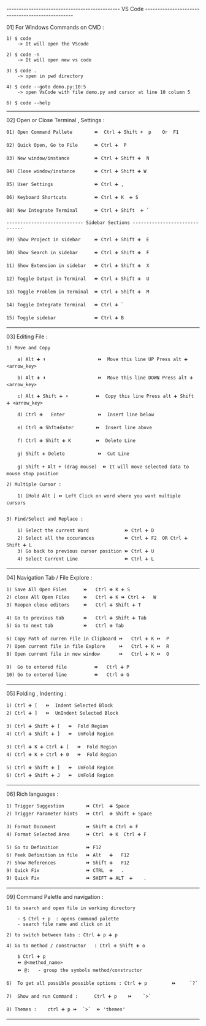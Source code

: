 ---------------------------------------------- VS Code -------------------------------------------------

01] For Windows Commands on CMD :

	1) $ code 
		-> It will open the VScode 

	2) $ code -n 
		-> It will open new vs code 

	3) $ code . 
		-> open in pwd directory 	

	4) $ code --goto demo.py:10:5
		-> open VsCode with file demo.py and cursor at line 10 column 5 		

	6) $ code --help 	
________________________________________________________________________________________________________

02] Open or Close Terminal , Settings : 
	
	01) Open Command Pallete   		⏩  Ctrl ➕ Shift +  p    Or  F1 
	
	02) Quick Open, Go to File 		⏩ Ctrl ➕  P
	
	03) New window/instance    		⏩ Ctrl ➕ Shift ➕  N 

	04) Close window/instance  		⏩ Ctrl ➕ Shift ➕ W
	
	05) User Settings  		  		⏩ Ctrl ➕ ,
	
	06) Keyboard Shortcuts     		⏩ Ctrl ➕ K  ➕ S
	
	08) New Integrate Terminal 		⏩ Ctrl ➕ Shift  ➕ `
	
	---------------------------- Sidebar Sections ------------------------------

	09) Show Project in sidebar 	⏩ Ctrl ➕ Shift ➕  E 
	
	10) Show Search in sidebar		⏩ Ctrl ➕ Shift ➕  F
	
	11) Show Extension in sidebar   ⏩ Ctrl ➕ Shift ➕  X
	
	12) Toggle Output in Terminal   ⏩ Ctrl ➕ Shift ➕  U
	
	13) Toggle Problem in Terminal  ⏩ Ctrl ➕ Shift ➕  M
	
	14) Toggle Integrate Terminal 	⏩ Ctrl ➕ `
	
	15) Toggle sidebar 			  	⏩ Ctrl ➕ B
________________________________________________________________________________________________________

03]	Editing File :

	1) Move and Copy 
		
		a) Alt ➕ ⬆                   ⏩  Move this line UP Press alt ➕ <arrow_key> 
		
		b) Alt ➕ ⬇                   ⏩  Move this line DOWN Press alt ➕ <arrow_key> 
		
		c) Alt ➕ Shift ➕ ⬇          ⏩  Copy this line Press alt ➕ Shift ➕ <arrow_key> 
		
	 	d) Ctrl ➕ 	Enter 	         ⏩  Insert line below
	 	
	 	e) Ctrl ➕ Shft➕Enter        ⏩  Insert line above

		f) Ctrl ➕ Shift ➕ K         ⏩  Delete Line 
		
		g) Shift ➕ Delete  	         ⏩  Cut Line
		
		g) Shift + Alt + (drag mouse)  ⏩ It will move selected data to mouse stop position 

	2) Multiple Cursor : 

	    1) [Hold Alt ] ⏩ Left Click on word where you want multiple cursors
	
	
	3) Find/Select and Replace : 
	
	    1) Select the current Word   		   ⏩ Ctrl ➕ D 
	    2) Select all the occurances 		   ⏩ Ctrl ➕ F2  OR Ctrl ➕ Shift ➕ L   
	    3) Go back to previous cursor position ⏩ Ctrl ➕ U				  
		4) Select Current Line        		   ⏩ Ctrl ➕ L
________________________________________________________________________________________________________

04] Navigation Tab / File Explore : 
	
	1) Save All Open Files 		⏩   Ctrl ➕ K ➕ S  
	2) close All Open Files 	⏩   Ctrl ➕ K ⏩ Ctrl ➕ 	W  
	3) Reopen close editors 	⏩  	Ctrl ➕ Shift ➕ T
	
	4) Go to previous tab 		⏩  	Ctrl ➕ Shift ➕ Tab
	5) Go to next tab 			⏩  	Ctrl ➕ Tab
	
	6) Copy Path of curren File in Clipboard ⏩   Ctrl ➕ K ⏩  P 
	7) Open current file in file Explore	 ⏩   Ctrl ➕ K ⏩  R 
	8) Open current file in new window 		 ⏩   Ctrl ➕ K ⏩  O 
	
	9)  Go to entered file 			⏩  	Ctrl ➕ P
	10) Go to entered line 			⏩  	Ctrl ➕ G
________________________________________________________________________________________________________

05] Folding , Indenting :
	
	1) Ctrl ➕ [   ⏩  Indent Selected Block
	2) Ctrl ➕ ]   ⏩  UnIndent Selected Block

	3) Ctrl ➕ Shift ➕ [   ⏩  Fold Region
	4) Ctrl ➕ Shift ➕ ]   ⏩  UnFold Region

	3) Ctrl ➕ K ➕ Ctrl ➕ [   ⏩  Fold Region
	4) Ctrl ➕ K ➕ Ctrl ➕ 0   ⏩  Fold Region
	
	5) Ctrl ➕ Shift ➕ ]   ⏩  UnFold Region
	6) Ctrl ➕ Shift ➕ J   ⏩  UnFold Region
________________________________________________________________________________________________________

06] Rich languages : 
	
	1) Trigger Suggestion		 ⏩ Ctrl  ➕ Space
	2) Trigger Parameter hints	 ⏩ Ctrl  ➕ Shift ➕ Space
	
	3) Format Document			 ⏩ Shift ➕ Ctrl ➕ F
	4) Format Selected Area		 ⏩ Ctrl  ➕ K  Ctrl ➕ F
	
	5) Go to Definition 		 ⏩ F12
	6) Peek Definition in file	 ⏩ Alt 	 ➕	 F12
	7) Show References 			 ⏩ Shift ➕	 F12	
	9) Quick Fix 				 ⏩ CTRL  ➕	 .
	9) Quick Fix 				 ⏩ SHIFT ➕ ALT  ➕	 .
	
________________________________________________________________________________________________________

09] Command Palette and navigation :

	1) to search and open file in working directory
		
		- $ Ctrl + p  : opens command palette 
		- search file name and click on it 

	2) to switch between tabs : Ctrl ➕ p ➕ p

	4) Go to method / constructor   : Ctrl ➕ Shift ➕ o
		
		$ Ctrl ➕ p
		⏩ @<method_name>
		⏩ @:   - group the symbols method/constructor			   
	
	6) 	To get all possible possible options : Ctrl ➕ p  		⏩     `?`
	
	7)	Show and run Command :      Ctrl ➕ p  	⏩    `>`

	8) Themes :    ctrl ➕ p ⏩  `>`  ⏩ 'themes'		
________________________________________________________________________________________________________

